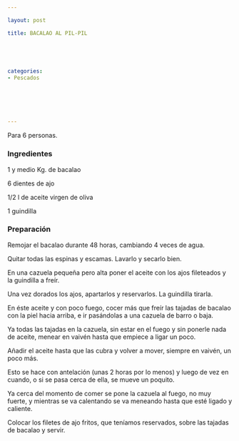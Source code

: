 ```yaml
---

layout: post

title: BACALAO AL PIL-PIL





categories:
- Pescados






---
```


Para 6 personas.

<h3>Ingredientes</h3>

1 y medio Kg. de bacalao

6 dientes de ajo

1/2 l de aceite virgen de oliva

1 guindilla

<h3>Preparación</h3>

Remojar el bacalao durante 48 horas, cambiando 4 veces de agua.

Quitar todas las espinas y escamas. Lavarlo y secarlo bien.

En una cazuela pequeña pero alta poner el aceite con los ajos fileteados y la guindilla a freír.

Una vez dorados los ajos, apartarlos y reservarlos. La guindilla tirarla.

En éste aceite y con poco fuego, cocer más que freír las tajadas de bacalao con la piel hacia arriba, e ir pasándolas a una cazuela de barro o baja.

Ya todas las tajadas en la cazuela, sin estar en el fuego y sin ponerle nada de aceite, menear en vaivén hasta que empiece a ligar un poco.

Añadir el aceite hasta que las cubra y volver a mover, siempre en vaivén, un poco más.

Esto se hace con antelación (unas 2 horas por lo menos) y luego de vez en cuando, o si se pasa cerca de ella, se mueve un poquito.

Ya cerca del momento de comer se pone la cazuela al fuego, no muy fuerte, y mientras se va calentando se va meneando hasta que esté ligado y caliente.

Colocar los filetes de ajo fritos, que teníamos reservados, sobre las tajadas de bacalao y servir.

